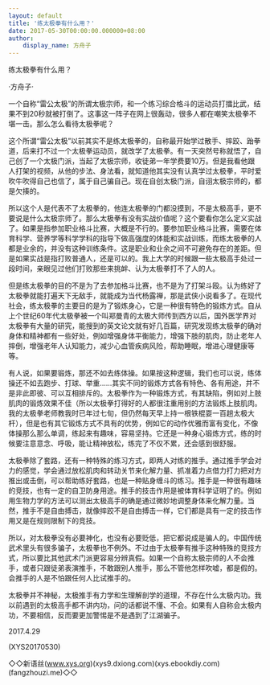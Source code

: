 ```yaml
---
layout: default
title: '练太极拳有什么用？'
date: 2017-05-30T00:00:00.000000+08:00
author:
    display_name: 方舟子
---
```


练太极拳有什么用？

·方舟子·

一个自称“雷公太极”的所谓太极宗师，和一个练习综合格斗的运动员打擂比武，结果不到20秒就被打倒了。这事这一阵子在网上很轰动，很多人都在嘲笑太极拳不堪一击。那么怎么看待太极拳呢？

这个所谓“雷公太极”以前其实不是练太极拳的，自称最开始学过散手、摔跤、跆拳道，后来打不过一个太极拳运动员，就改学了太极拳。有一天突然号称就悟了，自己创了一个太极门派，当起了太极宗师，收徒弟一年学费要10万。但是我看他跟人打架的视频，从他的步法、身法看，就知道他其实没有认真学过太极拳，平时爱吹牛吹得自己也信了，属于自己骗自己。现在自创太极门派，自诩太极宗师的，都是欠揍的。

所以这个人是代表不了太极拳的，他连太极拳的门都没摸到，不是太极高手，更不要说是什么太极宗师了。那么太极拳有没有实战价值呢？这个要看你怎么定义实战了。如果是指参加职业格斗比赛，大概是不行的。要参加职业格斗比赛，需要在体育科学、营养学等科学学科的指导下做高强度的体能和实战训练，而练太极拳的人都是业余的，并没有这种训练条件。这是职业和业余之间不可避免存在的差距。但是如果实战是指打败普通人，还是可以的。我上大学的时候跟一些太极高手处过一段时间，亲眼见过他们打败那些来挑衅、认为太极拳打不了人的人。

但是练太极拳的目的不是为了去参加格斗比赛，也不是为了打架斗殴。认为练好了太极拳就能打遍天下无敌手，就能成为当代杨露禅，那是武侠小说看多了。在现代社会，练太极拳的主要目的是为了锻炼身心，它是一种很有特色的锻炼方式。自从上个世纪60年代太极拳被一个叫郑曼青的太极大师传到西方以后，国外医学界对太极拳有大量的研究，能搜到的英文论文就有好几百篇，研究发现练太极拳的确对身体和精神都有一些好处，例如增强身体平衡能力，增强下肢的肌肉，防止老年人摔倒，增强老年人认知能力，减少心血管疾病风险，帮助睡眠，增进心理健康等等。

有人说，如果要锻炼，那还不如去练体操。如果按这种逻辑，我们也可以说，练体操还不如去跑步、打球、举重……其实不同的锻炼方式各有特色、各有用途，并不是非此即彼、可以互相排斥的。太极拳作为一种锻炼方式，有其缺陷，例如对上肢肌肉的锻炼效果不佳（所以太极拳打得好的人都很注重用别的方法锻炼上肢肌肉。我的太极拳老师教我时已年过七旬，但仍然每天早上持一根铁棍耍一百趟太极大杆），但是也有其它锻炼方式不具有的优势，例如它的动作优雅而富有变化，不像体操那么那么单调，练起来有趣味，容易坚持。它还是一种身心锻炼方式，练的时候要注意意念、呼吸，能让精神放松，练完了不仅不累，还会感到很舒服。

太极拳除了套路，还有一种特殊的练习方式，即两人对练的推手。通过推手学会对力的感觉，学会通过放松肌肉和转动关节来化解力量、抓准着力点借力打力把对方推出或击倒，可以帮助练好套路，也是一种贴身缠斗的练习。推手是一种很有趣味的竞技，也有一定的自卫防身用途。推手的技击作用是被体育科学证明了的。例如用生物力学的方法可以测出太极高手的确是通过微妙地调整身体来化解力量。当然，推手不是自由搏击，就像摔跤不是自由搏击一样，它们都是具有一定的技击作用又是在规则限制下的竞技。

所以，对太极拳没有必要神化，也没有必要贬低，把它都说成是骗人的。中国传统武术里头有很多骗子，太极拳也不例外。不过由于太极拳有推手这种特殊的竞技方式，所以要比其他武术门派更容易分辨真假。如果一个自称太极宗师的人不会推手，或者只跟徒弟表演推手，不敢跟别人推手，那么不管他怎样吹嘘，都是假的。会推手的人是不怕跟任何人比试推手的。

太极拳并不神秘，太极推手有力学和生理解剖学的道理，不存在什么太极内功。我以前遇到的太极高手都不讲内功，问的话都说不懂、不会。如果有人自称会太极内功，不要相信，反而要更加警惕是不是遇到了江湖骗子。

2017.4.29

(XYS20170530)

◇◇新语丝(www.xys.org)(xys9.dxiong.com)(xys.ebookdiy.com)(fangzhouzi.me)◇◇


